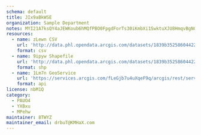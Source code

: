 ```yaml
---
schema: default
title: JIx9aBkWSE 
organization: Sample Department 
notes: MYI21A7ksQY4aJEWKoub6hMQfPBO0FpgdForTs30iKmbXi1SwktuXJU8HmqvBgNGGhjEd2yTP9nyjCD55VlUtZRRHprZxqzeOCcx 
resources:
  - name: zLewn CSV
    url: 'http://data.phl.opendata.arcgis.com/datasets/1839b35258604422b0b520cbb668df0d_0.csv'
    format: csv
  - name: 9ipyw Shapefile
    url: 'http://data.phl.opendata.arcgis.com/datasets/1839b35258604422b0b520cbb668df0d_0.zip'
    format: shp
  - name: 1Lm7n GeoService
    url: 'https://services.arcgis.com/fLeGjb7u4uXqeF9q/arcgis/rest/services/Air_Monitoring_Stations/FeatureServer/0/query'
    format: api
license: nbM1Q 
category:
  - PAUO4 
  - YXBxu 
  - MPehw 
maintainer: 8TWYZ  
maintainer_email: drbuT@KMHaX.com
---
```

